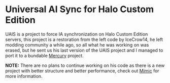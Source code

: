 # Universal AI Sync for Halo Custom Edition
UAIS is a project to force IA synchronization on Halo Custom Edition servers, this project is a
restoration from the left code by IceCrow14, he left modding community a while ago, so all what
he was working on was erased, but he sent us his last version of the UAIS project and I managed to
port it to a bundable [Mercury](https://github.com/Sledmine/Mercury) project.

**NOTE:** There are no plans to continue working on his code as there is a new project with better
structure and better performance, check out [Mimic](https://github.com/Sledmine/Mimic) for more
information.